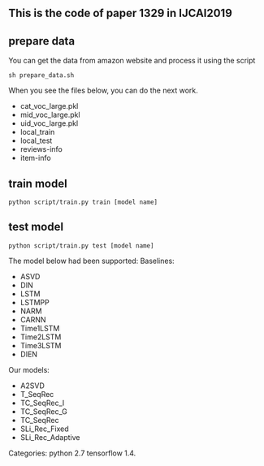 ## This is the code of paper 1329 in IJCAI2019

## prepare data
You can get the data from amazon website and process it using the script
```
sh prepare_data.sh
```
When you see the files below, you can do the next work. 
- cat_voc_large.pkl 
- mid_voc_large.pkl 
- uid_voc_large.pkl 
- local_train 
- local_test
- reviews-info
- item-info

## train model
```
python script/train.py train [model name] 
```

## test model
```
python script/train.py test [model name] 
```

The model below had been supported: 
Baselines:
- ASVD
- DIN
- LSTM
- LSTMPP
- NARM
- CARNN
- Time1LSTM
- Time2LSTM
- Time3LSTM
- DIEN

Our models:
- A2SVD
- T_SeqRec
- TC_SeqRec_I
- TC_SeqRec_G
- TC_SeqRec
- SLi_Rec_Fixed
- SLi_Rec_Adaptive

Categories:
python 2.7
tensorflow 1.4.


